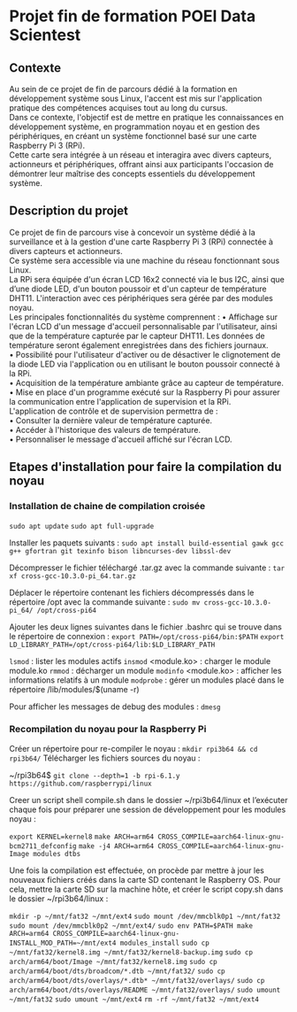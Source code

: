# Projet fin de formation POEI Data Scientest

## Contexte 
Au sein de ce projet de fin de parcours dédié à la formation en développement système sous
Linux, l'accent est mis sur l'application pratique des compétences acquises tout au long du
cursus. <br>
Dans ce contexte, l'objectif est de mettre en pratique les connaissances en développement
système, en programmation noyau et en gestion des périphériques, en créant un système
fonctionnel basé sur une carte Raspberry Pi 3 (RPi). <br> Cette carte sera intégrée à un réseau et
interagira avec divers capteurs, actionneurs et périphériques, offrant ainsi aux participants
l'occasion de démontrer leur maîtrise des concepts essentiels du développement système. <br>

## Description du projet 
Ce projet de fin de parcours vise à concevoir un système dédié à la surveillance et à la
gestion d'une carte Raspberry Pi 3 (RPi) connectée à divers capteurs et actionneurs. <br>
Ce système sera accessible via une machine du réseau fonctionnant sous Linux. <br>
La RPi sera équipée d'un écran LCD 16x2 connecté via le bus I2C, ainsi que d’une diode LED,
d'un bouton poussoir et d'un capteur de température DHT11. L'interaction avec ces
périphériques sera gérée par des modules noyau. <br>
Les principales fonctionnalités du système comprennent :
• Affichage sur l'écran LCD d'un message d'accueil personnalisable par l'utilisateur,
ainsi que de la température capturée par le capteur DHT11. Les données de
température seront également enregistrées dans des fichiers journaux. <br>
• Possibilité pour l'utilisateur d'activer ou de désactiver le clignotement de la diode
LED via l'application ou en utilisant le bouton poussoir connecté à la RPi. <br>
• Acquisition de la température ambiante grâce au capteur de température. <br>
• Mise en place d'un programme exécuté sur la Raspberry Pi pour assurer la
communication entre l'application de supervision et la RPi. <br>
L'application de contrôle et de supervision permettra de : <br>
• Consulter la dernière valeur de température capturée. <br>
• Accéder à l'historique des valeurs de température. <br>
• Personnaliser le message d'accueil affiché sur l'écran LCD. <br>

## Etapes d'installation pour faire la compilation du noyau
### Installation de chaine de compilation croisée
`sudo apt update`
`sudo apt full-upgrade`

Installer les paquets suivants :
`sudo apt install build-essential gawk gcc g++ gfortran git texinfo bison
libncurses-dev libssl-dev`

Décompresser le fichier téléchargé .tar.gz avec la commande suivante :
`tar xf cross-gcc-10.3.0-pi_64.tar.gz`

Déplacer le répertoire contenant les fichiers décompressés dans le répertoire /opt avec la commande suivante :
`sudo mv cross-gcc-10.3.0-pi_64/ /opt/cross-pi64`

Ajouter les deux lignes suivantes dans le fichier .bashrc qui se trouve dans le répertoire de connexion :
`export PATH=/opt/cross-pi64/bin:$PATH`
`export LD_LIBRARY_PATH=/opt/cross-pi64/lib:$LD_LIBRARY_PATH`

`lsmod` : lister les modules actifs
`insmod` <module.ko> : charger le module module.ko
`rmmod` <nom module> : décharger un module
`modinfo` <module.ko> : afficher les informations relatifs à un module
`modprobe` : gérer un modules placé dans le répertoire /lib/modules/$(uname -r)

Pour afficher les messages de debug des modules :
`dmesg`

### Recompilation du noyau pour la Raspberry Pi 

Créer un répertoire pour re-compiler le noyau :
`mkdir rpi3b64 && cd rpi3b64/`
Télécharger les fichiers sources du noyau :

~/rpi3b64$ 
`git clone --depth=1 -b rpi-6.1.y https://github.com/raspberrypi/linux`

Creer un script shell compile.sh dans le dossier ~/rpi3b64/linux et l’exécuter chaque fois pour préparer
une session de développement pour les modules noyau :

`export KERNEL=kernel8`
`make ARCH=arm64 CROSS_COMPILE=aarch64-linux-gnu- bcm2711_defconfig`
`make -j4 ARCH=arm64 CROSS_COMPILE=aarch64-linux-gnu- Image modules dtbs`

Une fois la compilation est effectuée, on procède par mettre à jour les nouveaux fichiers créés dans la carte SD
contenant le Raspberry OS. Pour cela, mettre la carte SD sur la machine hôte, et créer le script copy.sh dans le
dossier ~/rpi3b64/linux :

`mkdir -p ~/mnt/fat32 ~/mnt/ext4`
`sudo mount /dev/mmcblk0p1 ~/mnt/fat32`
`sudo mount /dev/mmcblk0p2 ~/mnt/ext4/`
`sudo env PATH=$PATH make ARCH=arm64 CROSS_COMPILE=aarch64-linux-gnu- INSTALL_MOD_PATH=~/mnt/ext4 modules_install`
`sudo cp ~/mnt/fat32/kernel8.img ~/mnt/fat32/kernel8-backup.img`
`sudo cp arch/arm64/boot/Image ~/mnt/fat32/kernel8.img`
`sudo cp arch/arm64/boot/dts/broadcom/*.dtb ~/mnt/fat32/`
`sudo cp arch/arm64/boot/dts/overlays/*.dtb* ~/mnt/fat32/overlays/`
`sudo cp arch/arm64/boot/dts/overlays/README ~/mnt/fat32/overlays/`
`sudo umount ~/mnt/fat32`
`sudo umount ~/mnt/ext4`
`rm -rf ~/mnt/fat32 ~/mnt/ext4`




